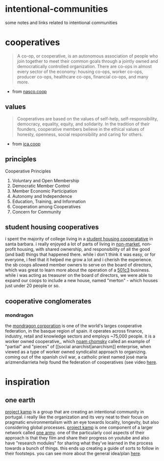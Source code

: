 # intentional-communities

some notes and links related to intentional communities

# cooperatives

> A co-op, or cooperative, is an autonomous association of people who join together to meet their common goals through a jointly owned and democratically controlled organization. There are co-ops in almost every sector of the economy: housing co-ops, worker co-ops, producer co-ops, healthcare co-ops, financial co-ops, and many more.

- from [nasco.coop](https://www.nasco.coop/cooperative-movement)

## values

> Cooperatives are based on the values of self-help, self-responsibility, democracy, equality, equity, and solidarity. In the tradition of their founders, cooperative members believe in the ethical values of honesty, openness, social responsibility and caring for others.

- from [ica.coop](https://www.ica.coop/en/cooperatives/cooperative-identity)

## principles

Cooperative Principles

1. Voluntary and Open Membership
2. Democratic Member Control
3. Member Economic Participation
4. Autonomy and Independence
5. Education, Training, and Information
6. Cooperation among Cooperatives
7. Concern for Community

## student housing cooperatives

i spent the majority of college living in a [student housing cooperatative](https://www.sbcoop.org/) in santa barbara. i really enjoyed a lot of parts of living in [non-market](https://www.lawinsider.com/dictionary/non-market-housing), non-profit housing, with shared ownership, and responsibility of all the good (and bad) things that happened there. while i don't think it was easy, or for everyone, i feel that it helped me grow a lot and i cherish the experience. the sb coops allowed member owners to serve on the board of directors, which was great to learn more about the operation of a [501c3](https://www.501c3.org/what-is-a-501c3/) business. while i was acting as treasurer on the board of directors, we were able to expand our coops to include a new house, named "merton" - which houses just under 20 people or so.

## cooperative conglomerates

### mondragon

the [mondragon corporation](https://en.wikipedia.org/wiki/mondragon_corporation) is one of the world's larges cooperative federation, in the basque region of spain. it operates across finance, industry, retail and knowledge sectors and employs ~75,000 people. it is a worker owned cooperative,, which [noam chomsky](https://www.youtube.com/watch?v=l9sv6peqguk) called an example of "partial" and "pieces" of [[social anarchist|anarchism]] enterprise, when viewed as a type of worker owned syndicalist approach to organizing. coming out of the spanish civil war, a catholic priest named josé maría arizmendiarrieta help found the federation of cooperatives (see video [here](https://www.youtube.com/watch?v=QPhk-ljfpdI).

# inspiration

## one earth

[project kamp](https://projectkamp.com/) is a group that are creating an intentional community in portugal. i really like the organization and its very neat to their focus on pragmatic environmentalism with an eye towards locality, longevity, but also considering global processes. [project kamp](https://www.onearmy.earth/project/project-kamp) is one component of a larger network called [one army](https://www.onearmy.earth/). one of the particularly cool aspects of their approach is that they film and share their progress on youtube and also have "research modules" for sharing what they've learned in the process towards a bunch of things. this ends up creating a guide of sorts to follow in their footsteps. you can see more about the general idea/plan [here](https://www.youtube.com/watch?v=R-qZBVlsq0Y).
